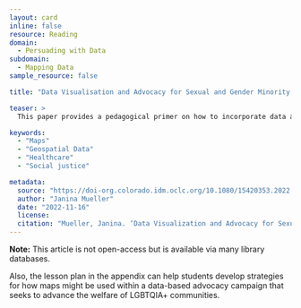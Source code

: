 ```yaml
---
layout: card
inline: false
resource: Reading
domain:
  - Persuading with Data
subdomain:
  - Mapping Data
sample_resource: false

title: "Data Visualisation and Advocacy for Sexual and Gender Minority Health"

teaser: >
  This paper provides a pedagogical primer on how to incorporate data and GIS-based advocacy into the classroom curriculum by offering a case study of LGBTQIA+ health challenges and barriers. In the paper’s Appendix, the paper’s author provides a sample lesson plan that invites students to critically evaluate maps and data visualizations. 

keywords:
  - "Maps"
  - "Geospatial Data"
  - "Healthcare"
  - "Social justice"

metadata:
  source: "https://doi-org.colorado.idm.oclc.org/10.1080/15420353.2022.2139329"
  author: "Janina Mueller"
  date: "2022-11-16"
  license: 
  citation: "Mueller, Janina. ‘Data Visualization and Advocacy for Sexual and Gender Minority Health.’ Journal of Map and Geography Libraries, vol. 18, no. 1-2, pp. 115-130. https://doi-org.colorado.idm.oclc.org/10.1080/15420353.2022.2139329."
---
```

**Note:** 
This article is not open-access but is available via many library databases.

Also, the lesson plan in the appendix can help students develop strategies for how maps might be used within a data-based advocacy campaign that seeks to advance the welfare of LGBTQIA+ communities.
